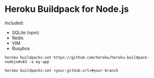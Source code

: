 # Heroku Buildpack for Node.js

Included:
- SQLite (npm)
- Redis
- VIM
- Busybox

```
heroku buildpacks:set https://github.com/heroku/heroku-buildpack-nodejs#v83 -a my-app
```

```
heroku buildpacks:set <your-github-url>#your-branch
```
